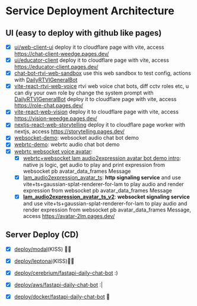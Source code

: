 # Service Deployment Architecture

## UI (easy to deploy with github like pages)

- [x] [ui/web-client-ui](https://github.com/ai-bot-pro/web-client-ui)
  deploy it to cloudflare page with vite, access https://chat-client-weedge.pages.dev/
- [x] [ui/educator-client](https://github.com/ai-bot-pro/educator-client)
  deploy it to cloudflare page with vite, access https://educator-client.pages.dev/
- [x] [chat-bot-rtvi-web-sandbox](https://github.com/ai-bot-pro/chat-bot-rtvi-client/tree/main/chat-bot-rtvi-web-sandbox)
  use this web sandbox to test config, actions with [DailyRTVIGeneralBot](https://github.com/ai-bot-pro/achatbot/blob/main/src/cmd/bots/rtvi/daily_rtvi_general_bot.py)
- [x] [vite-react-rtvi-web-voice](https://github.com/ai-bot-pro/vite-react-rtvi-web-voice) rtvi web voice chat bots, diff cctv roles etc, u can diy your own role by change the system prompt with [DailyRTVIGeneralBot](https://github.com/ai-bot-pro/achatbot/blob/main/src/cmd/bots/rtvi/daily_rtvi_general_bot.py)
  deploy it to cloudflare page with vite, access https://role-chat.pages.dev/
- [x] [vite-react-web-vision](https://github.com/ai-bot-pro/vite-react-web-vision) 
  deploy it to cloudflare page with vite, access https://vision-weedge.pages.dev/
- [x] [nextjs-react-web-storytelling](https://github.com/ai-bot-pro/nextjs-react-web-storytelling) 
  deploy it to cloudflare page worker with nextjs, access https://storytelling.pages.dev/ 
- [x] [websocket-demo](https://github.com/ai-bot-pro/achatbot/blob/main/ui/websocket/simple-demo): websocket audio chat bot demo
- [x] [webrtc-demo](https://github.com/ai-bot-pro/achatbot/blob/main/ui/webrtc/simple-demo): webrtc audio chat bot demo
- [x] [webrtc websocket voice avatar](https://github.com/ai-bot-pro/achatbot/tree/main/ui/webrtc_websocket):
  - [x] [webrtc+websocket lam audio2expression avatar bot demo intro](https://github.com/ai-bot-pro/achatbot/tree/main/ui/webrtc_websocket/lam_audio2expression_avatar): native js logic, get audio to play and print expression from websocket pb avatar_data_frames Message
  - [x] [lam_audio2expression_avatar_ts](https://github.com/ai-bot-pro/achatbot/tree/main/ui/webrtc_websocket/lam_audio2expression_avatar_ts_v2): **http signaling service** and use vite+ts+gaussian-splat-renderer-for-lam to play audio and render expression from websocket pb avatar_data_frames Message
  - [x] [**lam_audio2expression_avatar_ts_v2**](https://github.com/ai-bot-pro/achatbot/tree/main/ui/webrtc_websocket/lam_audio2expression_avatar_ts_v2): **websocket signaling service** and use vite+ts+gaussian-splat-renderer-for-lam to play audio and render expression from websocket pb avatar_data_frames Message, access https://avatar-2lm.pages.dev/ 

## Server Deploy (CD)

- [x] [deploy/modal](https://github.com/ai-bot-pro/achatbot/tree/main/deploy/modal)(KISS) 👍🏻 
- [x] [deploy/leptonai](https://github.com/ai-bot-pro/achatbot/tree/main/deploy/leptonai)(KISS)👍🏻
- [x] [deploy/cerebrium/fastapi-daily-chat-bot](https://github.com/ai-bot-pro/achatbot/tree/main/deploy/cerebrium/fastapi-daily-chat-bot) :)
- [x] [deploy/aws/fastapi-daily-chat-bot](https://github.com/ai-bot-pro/achatbot/tree/main/deploy/aws/fastapi-daily-chat-bot) :|
- [x] [deploy/docker/fastapi-daily-chat-bot](https://github.com/ai-bot-pro/achatbot/tree/main/deploy/docker) 🏃

